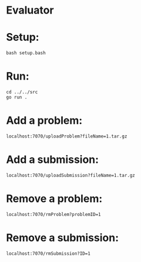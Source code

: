 # Evaluator

# Setup:
    bash setup.bash

# Run:
    cd ../../src
    go run .

# Add a problem:
    localhost:7070/uploadProblem?fileName=1.tar.gz

# Add a submission:
    localhost:7070/uploadSubmission?fileName=1.tar.gz

# Remove a problem: 
    localhost:7070/rmProblem?problemID=1

# Remove a submission: 
    localhost:7070/rmSubmission?ID=1